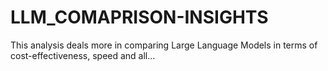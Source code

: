 # LLM_COMAPRISON-INSIGHTS
This analysis deals more in comparing Large Language Models in terms of cost-effectiveness, speed and all...
